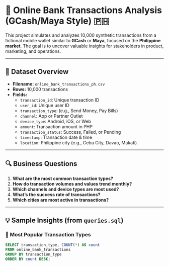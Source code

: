 # 💸 Online Bank Transactions Analysis (GCash/Maya Style) 🇵🇭

This project simulates and analyzes 10,000 synthetic transactions from a fictional mobile wallet similar to **GCash** or **Maya**, focused on the **Philippine market**. The goal is to uncover valuable insights for stakeholders in product, marketing, and operations.

---

## 📁 Dataset Overview

- **Filename:** `online_bank_transactions_ph.csv`
- **Rows:** 10,000 transactions
- **Fields:**
  - `transaction_id`: Unique transaction ID
  - `user_id`: Unique user ID
  - `transaction_type`: (e.g., Send Money, Pay Bills)
  - `channel`: App or Partner Outlet
  - `device_type`: Android, iOS, or Web
  - `amount`: Transaction amount in PHP
  - `transaction_status`: Success, Failed, or Pending
  - `timestamp`: Transaction date & time
  - `location`: Philippine city (e.g., Cebu City, Davao, Makati)

---

## 🔍 Business Questions

1. **What are the most common transaction types?**
2. **How do transaction volumes and values trend monthly?**
3. **Which channels and device types are most used?**
4. **What’s the success rate of transactions?**
5. **Which cities are most active in transactions?**

---

## 💡 Sample Insights (from `queries.sql`)

### 🔹 Most Popular Transaction Types
```sql
SELECT transaction_type, COUNT(*) AS count
FROM online_bank_transactions
GROUP BY transaction_type
ORDER BY count DESC;
